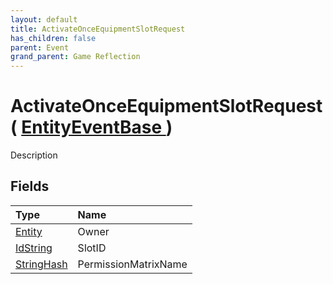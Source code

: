 ```yaml
---
layout: default
title: ActivateOnceEquipmentSlotRequest
has_children: false
parent: Event
grand_parent: Game Reflection
---
```

# ActivateOnceEquipmentSlotRequest( [ EntityEventBase ](/riftbreaker-wiki/docs/game-reflection/events/entity_event_base/) )
Description 

## Fields

| Type | Name |
|:----------|:--------------|
| [Entity](/riftbreaker-wiki/docs/game-reflection/classes/entity/) | Owner |
| [IdString](/riftbreaker-wiki/docs/game-reflection/components/id_string/) | SlotID |
| [StringHash](/riftbreaker-wiki/docs/game-reflection/classes/string_hash/) | PermissionMatrixName |


